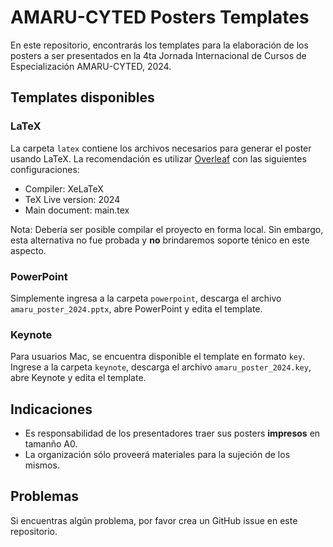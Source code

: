 # AMARU-CYTED Posters Templates

En este repositorio, encontrarás los templates para la elaboración de los posters a ser presentados en la 4ta Jornada Internacional de Cursos de Especialización AMARU-CYTED, 2024.

## Templates disponibles

### LaTeX

La carpeta `latex` contiene los archivos necesarios para generar el poster usando LaTeX. La recomendación es utilizar [Overleaf](https://www.overleaf.com/) con las siguientes configuraciones:

* Compiler: XeLaTeX
* TeX Live version: 2024
* Main document: main.tex

Nota: Debería ser posible compilar el proyecto en forma local. Sin embargo, esta alternativa no fue probada y **no** brindaremos soporte ténico en este aspecto.

### PowerPoint

Simplemente ingresa a la carpeta `powerpoint`, descarga el archivo `amaru_poster_2024.pptx`, abre PowerPoint y edita el template.

### Keynote

Para usuarios Mac, se encuentra disponible el template en formato `key`. Ingrese a la carpeta `keynote`, descarga el archivo `amaru_poster_2024.key`, abre Keynote y edita el template.

## Indicaciones

* Es responsabilidad de los presentadores traer sus posters **impresos** en tamanño A0.
* La organización sólo proveerá materiales para la sujeción de los mismos.

## Problemas

Si encuentras algún problema, por favor crea un GitHub issue en este repositorio. 
